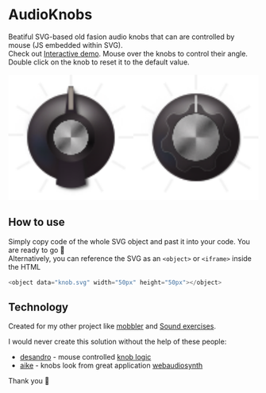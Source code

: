 # AudioKnobs
Beatiful SVG-based old fasion audio knobs that can are controlled by mouse (JS embedded within SVG). <br>
Check out [Interactive demo](https://megaemce.github.io/AudioKnobs/). Mouse over the knobs to control their angle. Double click on the knob to reset it to the default value.
<br>
<br>
<img src="knob.svg" width="50%"><img src="knob_2.svg" width="50%">


## How to use
Simply copy code of the whole SVG object and past it into your code. You are ready to go 🎉 <br>
Alternatively, you can reference the SVG as an `<object>` or `<iframe>` inside the HTML

````javascript
<object data="knob.svg" width="50px" height="50px"></object>
````

## Technology 
Created for my other project like [mobbler](mobbler.js.org) and [Sound exercises](https://megaemce.github.io/Sound-exercises/).<br>

I would never create this solution without the help of these people:
* [desandro](https://github.com/desandro) - mouse controlled [knob logic](https://github.com/Megaemce/demo/blob/master/2011/dial-knob.html)<br>
* [aike](https://github.com/aike) - knobs look from great application [webaudiosynth](https://github.com/aike/webaudiosynth)

Thank you :wave:
